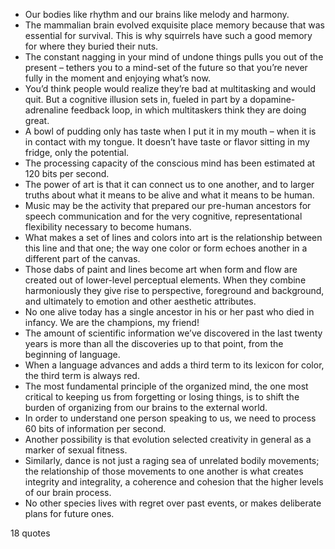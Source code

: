  - Our bodies like rhythm and our brains like melody and harmony.
 - The mammalian brain evolved exquisite place memory because that was essential for survival. This is why squirrels have such a good memory for where they buried their nuts.
 - The constant nagging in your mind of undone things pulls you out of the present – tethers you to a mind-set of the future so that you’re never fully in the moment and enjoying what’s now.
 - You’d think people would realize they’re bad at multitasking and would quit. But a cognitive illusion sets in, fueled in part by a dopamine-adrenaline feedback loop, in which multitaskers think they are doing great.
 - A bowl of pudding only has taste when I put it in my mouth – when it is in contact with my tongue. It doesn’t have taste or flavor sitting in my fridge, only the potential.
 - The processing capacity of the conscious mind has been estimated at 120 bits per second.
 - The power of art is that it can connect us to one another, and to larger truths about what it means to be alive and what it means to be human.
 - Music may be the activity that prepared our pre-human ancestors for speech communication and for the very cognitive, representational flexibility necessary to become humans.
 - What makes a set of lines and colors into art is the relationship between this line and that one; the way one color or form echoes another in a different part of the canvas.
 - Those dabs of paint and lines become art when form and flow are created out of lower-level perceptual elements. When they combine harmoniously they give rise to perspective, foreground and background, and ultimately to emotion and other aesthetic attributes.
 - No one alive today has a single ancestor in his or her past who died in infancy. We are the champions, my friend!
 - The amount of scientific information we’ve discovered in the last twenty years is more than all the discoveries up to that point, from the beginning of language.
 - When a language advances and adds a third term to its lexicon for color, the third term is always red.
 - The most fundamental principle of the organized mind, the one most critical to keeping us from forgetting or losing things, is to shift the burden of organizing from our brains to the external world.
 - In order to understand one person speaking to us, we need to process 60 bits of information per second.
 - Another possibility is that evolution selected creativity in general as a marker of sexual fitness.
 - Similarly, dance is not just a raging sea of unrelated bodily movements; the relationship of those movements to one another is what creates integrity and integrality, a coherence and cohesion that the higher levels of our brain process.
 - No other species lives with regret over past events, or makes deliberate plans for future ones.

18 quotes